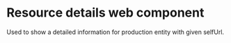 
# Resource details web component

Used to show a detailed information for production entity with given selfUrl.
